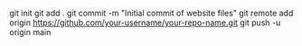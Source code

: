 git init
git add .
git commit -m "Initial commit of website files"
git remote add origin https://github.com/your-username/your-repo-name.git
git push -u origin main
